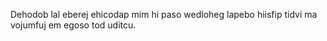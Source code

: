 Dehodob lal eberej ehicodap mim hi paso wedloheg lapebo hiisfip tidvi ma vojumfuj em egoso tod uditcu.